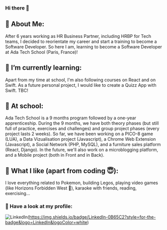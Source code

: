 ### Hi there 👋

<!--
**sarahwatremet/sarahwatremet** is a ✨ _special_ ✨ repository because its `README.md` (this file) appears on your GitHub profile.

Here are some ideas to get you started:

- 🔭 I’m currently working on ...
- 🌱 I’m currently learning ...
- 👯 I’m looking to collaborate on ...
- 🤔 I’m looking for help with ...
- 💬 Ask me about ...
- 📫 How to reach me: ...
- 😄 Pronouns: ...
- ⚡ Fun fact: ...
-->

## 👀 About Me:

After 6 years working as HR Business Partner, including HRBP for Tech teams, I decided to reorientate my career and start a training to become a Software Developer. So here I am, learning to become a Software Developer at Ada Tech School (Paris, France)!

## 🌱 I’m currently learning:

Apart from my time at school, I'm also following courses on React and on Swift. As a future personal project, I would like to create a Quizz App with Swift. TBC!

## 📝 At school:

Ada Tech School is a 9 months program followed by a one-year apprenticeship. During the 9 months, we have both theory phases (but still full of practice, exercises and challenges) and group project phases (every project lasts 2 weeks). So far, we have been working on a PICO-8 game (LUA), a Data Vizualisation project (Javascript), a Chrome Web Extension (Javascript), a Social Network (PHP, MySQL), and a furniture sales platform (React, Django). In the future, we'll also work on a microblogging platform, and a Mobile project (both in Front and in Back).

## 🤩 What I like (apart from coding 😇):

I love everything related to Pokemon, building Legos, playing video games (like Horizons Forbidden West 💚), karaoke with friends, reading, exercising...



### 🔎 Have a look at my profile: 

![LinkedIn](https://www.linkedin.com/in/sarah-watremet-0ab26464/)(https://img.shields.io/badge/LinkedIn-0B65C2?style=for-the-badge&logo=LinkedIn&logoColor=white)
